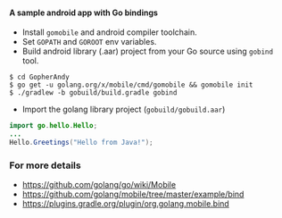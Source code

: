 #### A sample android app with Go bindings

* Install `gomobile` and  android compiler toolchain.
* Set `GOPATH` and `GOROOT` env variables.
* Build android library (.aar) project from your
Go source using `gobind` tool.

```
$ cd GopherAndy
$ go get -u golang.org/x/mobile/cmd/gomobile && gomobile init
$ ./gradlew -b gobuild/build.gradle gobind

```
* Import the golang library project (`gobuild/gobuild.aar`)

```java
import go.hello.Hello;
...
Hello.Greetings("Hello from Java!");
```

### For more details

* https://github.com/golang/go/wiki/Mobile
* https://github.com/golang/mobile/tree/master/example/bind
* https://plugins.gradle.org/plugin/org.golang.mobile.bind




